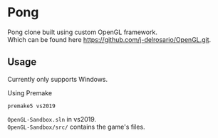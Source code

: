 # Pong
Pong clone built using custom OpenGL framework.  
Which can be found here https://github.com/j-delrosario/OpenGL.git.  

## Usage

Currently only supports Windows.  

Using Premake  
```
premake5 vs2019
```
`OpenGL-Sandbox.sln` in vs2019.  
`OpenGL-Sandbox/src/` contains the game's files.
